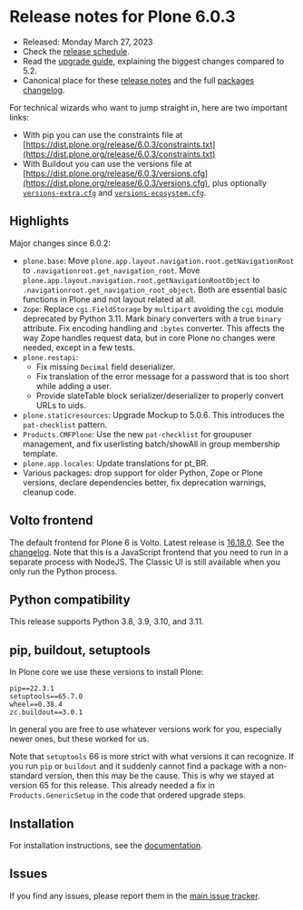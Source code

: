 # Release notes for Plone 6.0.3

* Released: Monday March 27, 2023
* Check the [release schedule](https://plone.org/download/release-schedule).
* Read the [upgrade guide](https://6.docs.plone.org/upgrade/index.html), explaining the biggest changes compared to 5.2.
* Canonical place for these [release notes](https://dist.plone.org/release/6.0.3/RELEASE-NOTES.md) and the full [packages changelog](https://dist.plone.org/release/6.0.3/changelog.txt).

For technical wizards who want to jump straight in, here are two important links:

* With pip you can use the constraints file at [https://dist.plone.org/release/6.0.3/constraints.txt](https://dist.plone.org/release/6.0.3/constraints.txt)
* With Buildout you can use the versions file at [https://dist.plone.org/release/6.0.3/versions.cfg](https://dist.plone.org/release/6.0.3/versions.cfg), plus optionally [`versions-extra.cfg`](https://dist.plone.org/release/6.0.3/versions-extra.cfg) and [`versions-ecosystem.cfg`](https://dist.plone.org/release/6.0.3/versions-ecosystem.cfg).


## Highlights

Major changes since 6.0.2:

* `plone.base`: Move `plone.app.layout.navigation.root.getNavigationRoot` to `.navigationroot.get_navigation_root`.
  Move `plone.app.layout.navigation.root.getNavigationRootObject` to `.navigationroot.get_navigation_root_object`.
  Both are essential basic functions in Plone and not layout related at all.
* `Zope`: Replace `cgi.FieldStorage` by `multipart` avoiding the `cgi` module deprecated by Python 3.11.
  Mark binary converters with a true ``binary`` attribute.
  Fix encoding handling and ``:bytes`` converter.
  This affects the way Zope handles request data, but in core Plone no changes were needed, except in a few tests.
* `plone.restapi`:
  * Fix missing `Decimal` field deserializer.
  * Fix translation of the error message for a password that is too short while adding a user.
  * Provide slateTable block serializer/deserializer to properly convert URLs to uids.
* `plone.staticresources`: Upgrade Mockup to 5.0.6.  This introduces the `pat-checklist` pattern.
* `Products.CMFPlone`: Use the new ``pat-checklist`` for groupuser management, and fix userlisting batch/showAll in group membership template.
* `plone.app.locales`: Update translations for pt_BR.
* Various packages: drop support for older Python, Zope or Plone versions, declare dependencies better, fix deprecation warnings, cleanup code.


## Volto frontend

The default frontend for Plone 6 is Volto. Latest release is [16.18.0](https://www.npmjs.com/package/@plone/volto/v/16.18.0).  See the [changelog](https://github.com/plone/volto/blob/16.18.0/CHANGELOG.md).
Note that this is a JavaScript frontend that you need to run in a separate process with NodeJS.
The Classic UI is still available when you only run the Python process.


## Python compatibility

This release supports Python 3.8, 3.9, 3.10, and 3.11.


## pip, buildout, setuptools

In Plone core we use these versions to install Plone:

```
pip==22.3.1
setuptools==65.7.0
wheel==0.38.4
zc.buildout==3.0.1
```

In general you are free to use whatever versions work for you, especially newer ones, but these worked for us.

Note that `setuptools` 66 is more strict with what versions it can recognize.  If you run `pip` or `buildout` and it suddenly cannot find a package with a non-standard version, then this may be the cause.  This is why we stayed at version 65 for this release.
This already needed a fix in `Products.GenericSetup` in the code that ordered upgrade steps.


## Installation

For installation instructions, see the [documentation](https://6.docs.plone.org/install/index.html).


## Issues

If you find any issues, please report them in the [main issue tracker](https://github.com/plone/Products.CMFPlone/issues).
